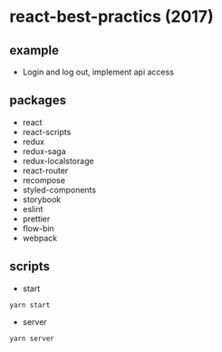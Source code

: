 # react-best-practics (2017)

## example
 * Login and log out, implement api access

## packages
 * react
 * react-scripts
 * redux
 * redux-saga
 * redux-localstorage
 * react-router
 * recompose
 * styled-components
 * storybook
 * eslint
 * prettier
 * flow-bin
 * webpack

## scripts
 * start
```
yarn start
```

* server
```
yarn server
```
